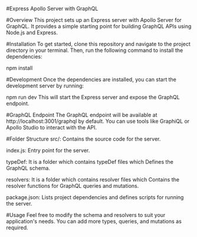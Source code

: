 #Express Apollo Server with GraphQL

#Overview
This project sets up an Express server with Apollo Server for GraphQL. It provides a simple starting point for building GraphQL APIs using Node.js and Express.

#Installation
To get started, clone this repository and navigate to the project directory in your terminal. Then, run the following command to install the dependencies:

npm install

#Development
Once the dependencies are installed, you can start the development server by running:

npm run dev
This will start the Express server and expose the GraphQL endpoint.

#GraphQL Endpoint
The GraphQL endpoint will be available at 
http://localhost:3001/graphql by default. 
You can use tools like GraphiQL or Apollo Studio to interact with the API.

#Folder Structure
src/: Contains the source code for the server.

index.js: Entry point for the server.

typeDef: It is a folder which contains typeDef files which Defines the GraphQL schema.

resolvers: It is a folder which contains resolver files which Contains the resolver functions for GraphQL queries and mutations.

package.json: Lists project dependencies and defines scripts for running the server.

#Usage
Feel free to modify the schema and resolvers to suit your application's needs. You can add more types, queries, and mutations as required.
